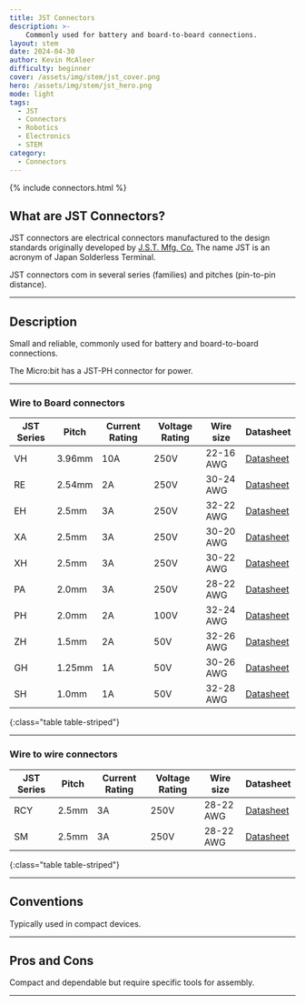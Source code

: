 ```yaml
---
title: JST Connectors
description: >-
    Commonly used for battery and board-to-board connections.
layout: stem
date: 2024-04-30
author: Kevin McAleer
difficulty: beginner
cover: /assets/img/stem/jst_cover.png
hero: /assets/img/stem/jst_hero.png
mode: light
tags:
  - JST
  - Connectors
  - Robotics
  - Electronics
  - STEM
category:
  - Connectors
---
```


{% include connectors.html %}

## What are JST Connectors?

JST connectors are electrical connectors manufactured to the design standards originally developed by [J.S.T. Mfg. Co.](https://www.jst-mfg.com) The name JST is an acronym of Japan Solderless Terminal.

JST connectors com in several series (families) and pitches (pin-to-pin distance).

---

## Description

Small and reliable, commonly used for battery and board-to-board connections.

The Micro:bit has a JST-PH connector for power.

---

### Wire to Board connectors

JST Series | Pitch  | Current Rating | Voltage Rating | Wire size | Datasheet
-----------|--------|----------------|----------------|-----------|--------------------------------------------------------------------
VH         | 3.96mm | 10A            | 250V           | 22-16 AWG | [Datasheet](https://www.jst-mfg.com/product/detail_e.php?series=VH)
RE         | 2.54mm | 2A             | 250V           | 30-24 AWG | [Datasheet](https://www.jst-mfg.com/product/detail_e.php?series=RE)
EH         | 2.5mm  | 3A             | 250V           | 32-22 AWG | [Datasheet](https://www.jst-mfg.com/product/detail_e.php?series=EH)
XA         | 2.5mm  | 3A             | 250V           | 30-20 AWG | [Datasheet](https://www.jst-mfg.com/product/detail_e.php?series=XA)
XH         | 2.5mm  | 3A             | 250V           | 30-22 AWG | [Datasheet](https://www.jst-mfg.com/product/detail_e.php?series=XH)
PA         | 2.0mm  | 3A             | 250V           | 28-22 AWG | [Datasheet](https://www.jst-mfg.com/product/detail_e.php?series=PA)
PH         | 2.0mm  | 2A             | 100V           | 32-24 AWG | [Datasheet](https://www.jst-mfg.com/product/detail_e.php?series=PH)
ZH         | 1.5mm  | 2A             | 50V            | 32-26 AWG | [Datasheet](https://www.jst-mfg.com/product/detail_e.php?series=ZH)
GH         | 1.25mm | 1A             | 50V            | 30-26 AWG | [Datasheet](https://www.jst-mfg.com/product/detail_e.php?series=GH)
SH         | 1.0mm  | 1A             | 50V            | 32-28 AWG | [Datasheet](https://www.jst-mfg.com/product/detail_e.php?series=SH)
{:class="table table-striped"}

---

### Wire to wire connectors

JST Series | Pitch | Current Rating | Voltage Rating | Wire size | Datasheet
-----------|-------|----------------|----------------|-----------|---------------------------------------------------------------------
RCY        | 2.5mm | 3A             | 250V           | 28-22 AWG | [Datasheet](https://www.jst-mfg.com/product/detail_e.php?series=RCY)
SM         | 2.5mm | 3A             | 250V           | 28-22 AWG | [Datasheet](https://www.jst-mfg.com/product/detail_e.php?series=SM)
{:class="table table-striped"}

---

## Conventions

Typically used in compact devices.

---

## Pros and Cons

Compact and dependable but require specific tools for assembly.

---

